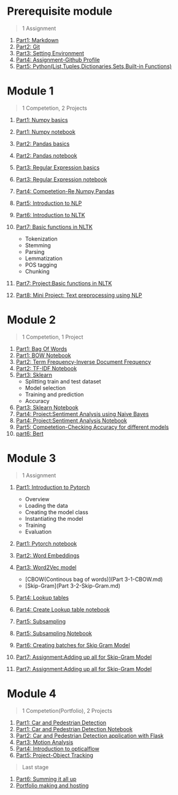 # Prerequisite module

> 1 Assignment

1. [Part1: Markdown](Part1-markdown.md)
2. [Part2: Git](Part2-git.md)
3. [Part3: Setting Environment](Part3-env.md)
4. [Part4: Assignment-Github Profile](Part4-ass.md)
5. [Part5: Python(List,Tuples,Dictionaries,Sets,Built-in Functions)](Part5-python.md)

# Module 1

> 1 Competetion, 2 Projects 

1. [Part1: Numpy basics](Part1-numpy.md)
2. [Part1: Numpy notebook](Part1-numpy.ipynb)
3. [Part2: Pandas basics](Part2-pandas.md)
4. [Part2: Pandas notebook](Part2-pandas.ipynb)
5. [Part3: Regular Expression basics](Part3-Re.md)
4. [Part3: Regular Expression notebook](Part3-Re.ipynb)
6. [Part4: Competetion-Re,Numpy,Pandas](Part4-Competetion-re&Numpy&Pandas.md)
7. [Part5: Introduction to NLP](Part5-NLP.md)
8. [Part6: Introduction to NLTK](Part6-NLTK.md)
9. [Part7: Basic functions in NLTK](Part7-NLTK-basics.md)
   * Tokenization
   * Stemming
   * Parsing
   * Lemmatization
   * POS tagging
   * Chunking
  

10. [Part7: Project:Basic functions in NLTK](Part7-OpenCV-basics.ipynb)
11. [Part8: Mini Project: Text preprocessing using NLP](Part8-Text_pre.md)


# Module 2

> 1 Competetion, 1 Project 

1. [Part1: Bag Of Words](Part1-BOW.md)
2. [Part1: BOW Notebook](Part1-BOW.ipynb)
3. [Part2: Term Frequency-Inverse Document Frequency ](Part2-TF-IDF.md)
2. [Part2: TF-IDF Notebook](Part2-TF-IDF.ipynb)
3. [Part3: Sklearn](Part3-Sklearn.md)
   * Splitting train and test dataset
   * Model selection
   * Training and prediction
   * Accuracy
5. [Part3: Sklearn Notebook](Part3-Sklearn.ipynb)
6. [Part4: Project:Sentiment Analysis using Naive Bayes ](Part4-Sentiment.md)
7. [Part4: Project:Sentiment Analysis Notebook](Part4-Sentiment.ipynb)
8. [Part5: Competetion-Checking Accuracy for different models](Part5-article.md)  
9. [part6: Bert](Part6-bert.md)  

# Module 3

> 1 Assignment
1. [Part1: Introduction to Pytorch](Part1-pytorch.md)
   * Overview
   * Loading the data
   * Creating the model class
   * Instantiating the model
   * Training 
   * Evaluation

2. [Part1: Pytorch notebook](Part1-pytorch.ipynb)
3. [Part2: Word Embeddings](Part2-Word_Embed.md)
4. [Part3: Word2Vec model](Part3-Word_2_Vec.md)
   * [CBOW(Continous bag of words)](Part 3-1-CBOW.md)
   * [Skip-Gram](Part 3-2-Skip-Gram.md)
4. [Part4: Lookup tables](Part3-lookup.md)
4. [Part4: Create Lookup table notebook](Part3-lookup.ipynb)
5. [Part5: Subsampling](Part5-subsampling.md)
5. [Part5: Subsampling Notebook](Part5-subsampling.ipynb)
6. [Part6: Creating batches for Skip Gram Model](Part6-batches.md)
7. [Part7: Assignment:Adding up all for Skip-Gram Model](Part7-assignment-skip_gram.md)
7. [Part7: Assignment:Adding up all for Skip-Gram Model](Part7-assignment-skip_gram.ipynb)
 

# Module 4

> 1 Competetion(Portfolio), 2 Projects 

1. [Part1: Car and Pedestrian Detection](Part1-P7.md)
2. [Part1: Car and Pedestrian Detection Notebook](Part1-P7.ipynb)
3. [Part2: Car and Pedestrian Detection application with Flask](Part2-P7.md)
4. [Part3: Motion Analysis](Part3-motion.md)
5. [Part4: Introduction to opticalflow](Part4-opticalflow.md)
6. [Part5: Project-Object Tracking](Part1-P8.md)

>Last stage
1. [Part6: Summing it all up](Part6-final.md)
2. [Portfolio making and hosting](Part7-port.md)


